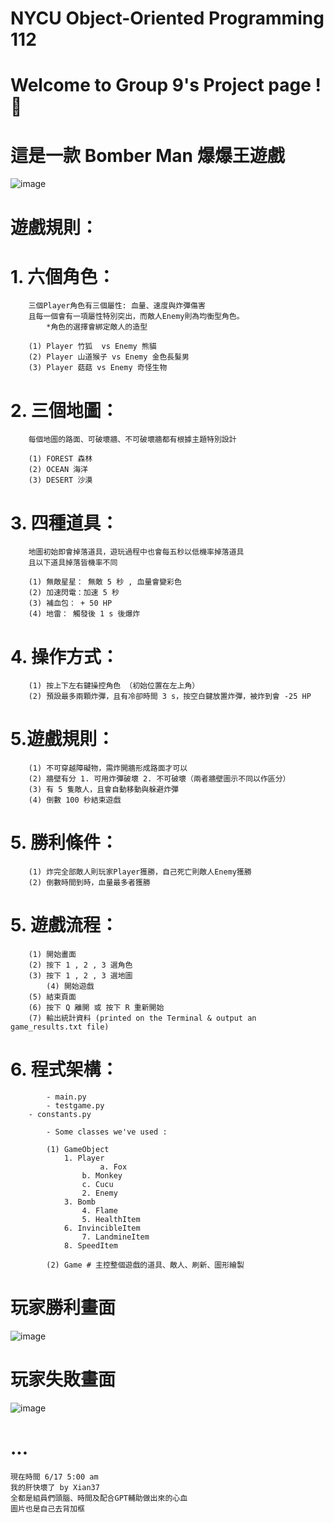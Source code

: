 # NYCU Object-Oriented Programming 112
# Welcome to Group 9's Project page ! 🙌
# 這是一款 Bomber Man 爆爆王遊戲


![image](https://github.com/Xian37/group9_project/blob/main/Game_Picture/start.png)

# 遊戲規則：

# 	1. 六個角色：

		三個Player角色有三個屬性: 血量、速度與炸彈傷害
  		且每一個會有一項屬性特別突出，而敵人Enemy則為均衡型角色。
    		*角色的選擇會綁定敵人的造型
    
		(1) Player 竹狐  vs Enemy 熊貓
		(2) Player 山道猴子 vs Enemy 金色長髮男 
		(3) Player 菇菇 vs Enemy 奇怪生物
	
#	2. 三個地圖：

		每個地圖的路面、可破壞牆、不可破壞牆都有根據主題特別設計
  
		(1) FOREST 森林
		(2) OCEAN 海洋
		(3) DESERT 沙漠
	
#	3. 四種道具：

		地圖初始即會掉落道具，遊玩過程中也會每五秒以低機率掉落道具
		且以下道具掉落皆機率不同
  
		(1) 無敵星星： 無敵 5 秒 , 血量會變彩色
		(2) 加速閃電：加速 5 秒
		(3) 補血包： + 50 HP
		(4) 地雷： 觸發後 1 s 後爆炸
		
#	4. 操作方式：

		(1) 按上下左右鍵操控角色 （初始位置在左上角） 
		(2) 預設最多兩顆炸彈，且有冷卻時間 3 s，按空白鍵放置炸彈，被炸到會 -25 HP
  
#  	5.遊戲規則：
   
		(1) 不可穿越障礙物，需炸開牆形成路面才可以
		(2) 牆壁有分 1. 可用炸彈破壞 2. 不可破壞（兩者牆壁圖示不同以作區分）
		(3) 有 5 隻敵人，且會自動移動與躲避炸彈
  		(4) 倒數 100 秒結束遊戲
  
# 	5. 勝利條件：
   
		(1) 炸完全部敵人則玩家Player獲勝，自己死亡則敵人Enemy獲勝
		(2) 倒數時間到時，血量最多者獲勝

# 	5. 遊戲流程：

		(1) 開始畫面
  		(2) 按下 1 , 2 , 3 選角色 
  		(3) 按下 1 , 2 , 3 選地圖
    		(4) 開始遊戲
		(5) 結束頁面
  		(6) 按下 Q 離開 或 按下 R 重新開始 
		(7) 輸出統計資料 (printed on the Terminal & output an game_results.txt file)
 
#  	6. 程式架構：
		
     		- main.py
       		- testgame.py
	 	- constants.py
  
       		- Some classes we've used : 
	 
	   		(1) GameObject
		   		1. Player
		     			a. Fox
					b. Monkey
		   			c. Cucu
		      		2. Enemy
		 		3. Bomb
	    			4. Flame
	       			5. HealthItem
		  		6. InvincibleItem
	     			7. LandmineItem
				8. SpeedItem
	   
			(2) Game # 主控整個遊戲的道具、敵人、刷新、圖形繪製


# 玩家勝利畫面
![image](https://github.com/Xian37/group9_project/blob/main/Game_Picture/gamewin.png)
# 
# 玩家失敗畫面
![image](https://github.com/Xian37/group9_project/blob/main/Game_Picture/gameover.png)
# ...
	現在時間 6/17 5:00 am
	我的肝快壞了 by Xian37
	全都是組員們頭腦、時間及配合GPT輔助做出來的心血
	圖片也是自己去背加框
